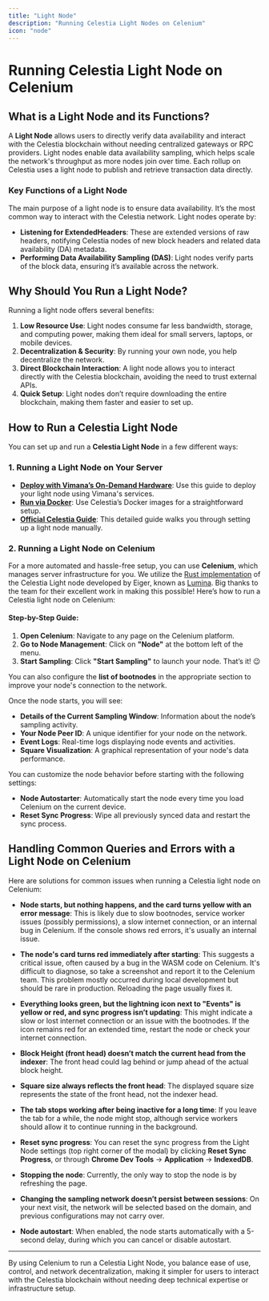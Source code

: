 ```yaml
---
title: "Light Node"
description: "Running Celestia Light Nodes on Celenium"
icon: "node"
---
```


# Running Celestia Light Node on Celenium

## What is a Light Node and its Functions?

A **Light Node** allows users to directly verify data availability and interact with the Celestia blockchain without needing centralized gateways or RPC providers. Light nodes enable data availability sampling, which helps scale the network's throughput as more nodes join over time. Each rollup on Celestia uses a light node to publish and retrieve transaction data directly.

### Key Functions of a Light Node

The main purpose of a light node is to ensure data availability. It’s the most common way to interact with the Celestia network. Light nodes operate by:

- **Listening for ExtendedHeaders**: These are extended versions of raw headers, notifying Celestia nodes of new block headers and related data availability (DA) metadata.
- **Performing Data Availability Sampling (DAS)**: Light nodes verify parts of the block data, ensuring it’s available across the network.

## Why Should You Run a Light Node?

Running a light node offers several benefits:

1. **Low Resource Use**: Light nodes consume far less bandwidth, storage, and computing power, making them ideal for small servers, laptops, or mobile devices.
2. **Decentralization & Security**: By running your own node, you help decentralize the network.
3. **Direct Blockchain Interaction**: A light node allows you to interact directly with the Celestia blockchain, avoiding the need to trust external APIs.
4. **Quick Setup**: Light nodes don’t require downloading the entire blockchain, making them faster and easier to set up.

## How to Run a Celestia Light Node

You can set up and run a **Celestia Light Node** in a few different ways:

### 1. Running a Light Node on Your Server

- **[Deploy with Vimana’s On-Demand Hardware](https://docs.vistara.dev/guides/getting-started)**: Use this guide to deploy your light node using Vimana's services.
- **[Run via Docker](https://docs.celestia.org/nodes/docker-images)**: Use Celestia’s Docker images for a straightforward setup.
- **[Official Celestia Guide](https://docs.celestia.org/nodes/light-node)**: This detailed guide walks you through setting up a light node manually.

### 2. Running a Light Node on Celenium

For a more automated and hassle-free setup, you can use **Celenium**, which manages server infrastructure for you. We utilize the [Rust implementation](https://github.com/eigerco/lumina) of the Celestia Light node developed by Eiger, known as [Lumina](https://lumina.rs/). Big thanks to the team for their excellent work in making this possible! Here’s how to run a Celestia light node on Celenium:

#### Step-by-Step Guide:

1. **Open Celenium**: Navigate to any page on the Celenium platform.
2. **Go to Node Management**: Click on **"Node"** at the bottom left of the menu.
3. **Start Sampling**: Click **"Start Sampling"** to launch your node. That’s it! 😉

You can also configure the **list of bootnodes** in the appropriate section to improve your node's connection to the network.

Once the node starts, you will see:
- **Details of the Current Sampling Window**: Information about the node’s sampling activity.
- **Your Node Peer ID**: A unique identifier for your node on the network.
- **Event Logs**: Real-time logs displaying node events and activities.
- **Square Visualization**: A graphical representation of your node's data performance.

You can customize the node behavior before starting with the following settings:
- **Node Autostarter**: Automatically start the node every time you load Celenium on the current device.
- **Reset Sync Progress**: Wipe all previously synced data and restart the sync process.

## Handling Common Queries and Errors with a Light Node on Celenium

Here are solutions for common issues when running a Celestia light node on Celenium:

- **Node starts, but nothing happens, and the card turns yellow with an error message**: This is likely due to slow bootnodes, service worker issues (possibly permissions), a slow internet connection, or an internal bug in Celenium. If the console shows red errors, it's usually an internal issue.

- **The node's card turns red immediately after starting**: This suggests a critical issue, often caused by a bug in the WASM code on Celenium. It's difficult to diagnose, so take a screenshot and report it to the Celenium team. This problem mostly occurred during local development but should be rare in production. Reloading the page usually fixes it.

- **Everything looks green, but the lightning icon next to "Events" is yellow or red, and sync progress isn’t updating**: This might indicate a slow or lost internet connection or an issue with the bootnodes. If the icon remains red for an extended time, restart the node or check your internet connection.

- **Block Height (front head) doesn’t match the current head from the indexer**: The front head could lag behind or jump ahead of the actual block height.

- **Square size always reflects the front head**: The displayed square size represents the state of the front head, not the indexer head.

- **The tab stops working after being inactive for a long time**: If you leave the tab for a while, the node might stop, although service workers should allow it to continue running in the background.

- **Reset sync progress**: You can reset the sync progress from the Light Node settings (top right corner of the modal) by clicking **Reset Sync Progress**, or through **Chrome Dev Tools** -> **Application** -> **IndexedDB**.

- **Stopping the node**: Currently, the only way to stop the node is by refreshing the page.

- **Changing the sampling network doesn’t persist between sessions**: On your next visit, the network will be selected based on the domain, and previous configurations may not carry over.

- **Node autostart**: When enabled, the node starts automatically with a 5-second delay, during which you can cancel or disable autostart.

---

By using Celenium to run a Celestia Light Node, you balance ease of use, control, and network decentralization, making it simpler for users to interact with the Celestia blockchain without needing deep technical expertise or infrastructure setup.
